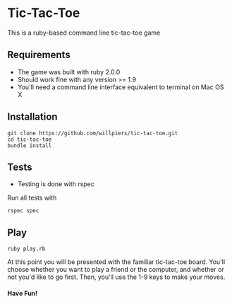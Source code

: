 Tic-Tac-Toe
=========

This is a ruby-based command line tic-tac-toe game

Requirements
--
  - The game was built with ruby 2.0.0
  - Should work fine with any version >= 1.9
  - You'll need a command line interface equivalent to terminal on Mac OS X
  
Installation
--
```
git clone https://github.com/willpiers/tic-tac-toe.git
cd tic-tac-toe
bundle install
```

Tests
--
  - Testing is done with rspec

Run all tests with 
```
rspec spec
```

Play
--
```
ruby play.rb
```
At this point you will be presented with the familiar tic-tac-toe board. You'll choose whether you want to play a friend or the computer, and whether or not you'd like to go first. Then, you'll use the 1-9 keys to make your moves.

#### Have Fun!
